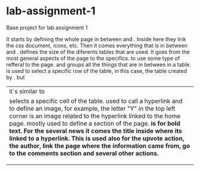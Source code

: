 # lab-assignment-1
Base project for lab assignment 1

It starts by defining the whole page in between <head> and </head> . Inside here they link the css document, icons, etc.
 Then it comes everything that is in between <body> and </body>. <table > defines the size of the diferents tables that are used. It goes from the most general aspects of the page to the specifics. <link > to use some type of refferal to the page. <tbody> and </tbody> groups all the things that are in between in a table. <tr> is used to select a specific row of the table, in this case, the table created by <tbody>. <td> it´s similar to <tr> but <td> selects a specific cell of the table. <a> used to call a hyperlink and <img> to define an image, for example, the letter "Y" in the top left corner is an image related to the hyperlink linked to the home page. <span> mostly used to define a section of the page. <b> is for bold text.
 For the several news it comes the title inside <a > where its linked to a hyperlink. This is used also for the upvote action, the author, link the page where the information came from, go to the comments section and several other actions.
 <script>  to call a javascript document.


In the Source tab, there is a list of files. The first hnn.js its a javascript file where all the actions that ocurrs inside the page were coded. For example the vote action.
Then it is a css file where most of the design of the web page is made.
Followed by three gif files, the first one the gif for the upvote arrow. After that is the s.gif for an image used at the bottom left corner. The last one is the logo of the webpage that is being used in the top left corner.


XHR Request is mostly used to load something after a specific set of events. In this one when the page is reload it is loaded and it takes ~ 9 ms.


Security tab: The entity ( certifying authority) that emitted the certificate is "COMODO RSA Domain Validation Secure Server CA", and the expiration date is 21-08-2019.